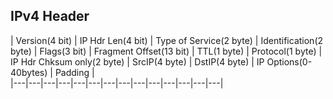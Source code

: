 ## IPv4 Header

| Version(4 bit) | IP Hdr Len(4 bit) | Type of Service(2 byte) | Identification(2 byte) | Flags(3 bit) | Fragment Offset(13 bit) | TTL(1 byte) | Protocol(1 byte) | IP Hdr Chksum only(2 byte) | SrcIP(4 byte) | DstIP(4 byte) | IP Options(0-40bytes) | Padding |  
|---|---|---|---|---|---|---|---|---|---|---|---|---|---|
